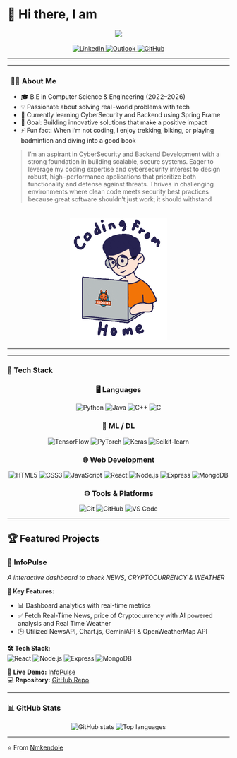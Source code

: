 <!-- Header -->
<h1 align="left">👋 Hi there, I am </strong></h1>

<!-- Banner (replace with your own banner in ./assets/banner.png) -->
<p align="center">
  <img src="https://capsule-render.vercel.app/api?type=waving&color=gradient&height=200&section=header&text=Nagamahesh%20Kendole&fontSize=50&animation=fadeIn" />
</p>

<!-- Socials -->
<p align="center">
  <a href="https://www.linkedin.com/in/nagamahesh-kendole-49b71b259">
    <img src="https://img.shields.io/badge/LinkedIn-0A66C2?style=for-the-badge&logo=linkedin&logoColor=white" alt="LinkedIn"/>
  </a>
  <a href="mailto:nagamaheshkendole@outlook.com">
    <img src="https://img.shields.io/badge/Outlook-0078D4?style=for-the-badge&logo=microsoftoutlook&logoColor=white" alt="Outlook"/>
  </a>
  <a href="https://github.com/Nmkendole">
    <img src="https://img.shields.io/badge/GitHub-181717?style=for-the-badge&logo=github&logoColor=white" alt="GitHub"/>
  </a>
</p>

---

<!-- About section in two columns -->
<table>
  <tr>
    <td valign="top" width="65%">
      
### 👨‍💻 About Me

- 🎓 B.E in Computer Science & Engineering (2022–2026)  
- 💡 Passionate about solving real-world problems with tech  
- 🌱 Currently learning CyberSecurity and Backend using Spring Frame  
- 🎯 Goal: Building innovative solutions that make a positive impact  
- ⚡ Fun fact: When I’m not coding, I enjoy trekking, biking, or playing badmintion and diving into a good book  

> I’m an aspirant in CyberSecurity and Backend Development with a strong foundation in building scalable, secure systems. Eager to leverage my coding expertise 
and cybersecurity interest to design robust, high-performance applications that prioritize both functionality and defense against threats. 
Thrives in challenging environments where clean code meets security best practices because great software shouldn’t just work; it should 
withstand
<tr>
    </td>
    <td valign="top" width="35%">
      <p align="center"><img src="./assets/coding.gif" alt="me" width="220" /></p>
    </td>  
  </tr>
</table>

---

### 🚀 Tech Stack  

<h3 align="center">🖥️ Languages</h3> 
<p align="center">
  <!-- Languages -->
  <img alt="Python" src="https://img.shields.io/badge/Python-3776AB?style=for-the-badge&logo=python&logoColor=white" />
  <img alt="Java" src="https://img.shields.io/badge/Java-007396?style=for-the-badge&logo=openjdk&logoColor=white" />
  <img alt="C++" src="https://img.shields.io/badge/C++-00599C?style=for-the-badge&logo=cplusplus&logoColor=white" />
  <img alt="C" src="https://img.shields.io/badge/C-00599C?style=for-the-badge&logo=c&logoColor=white" />
</p>



<h3 align="center">🤖 ML / DL</h3>
<p align="center">
  <!-- ML / DL -->
  <img alt="TensorFlow" src="https://img.shields.io/badge/TensorFlow-FF6F00?style=for-the-badge&logo=tensorflow&logoColor=white" />
  <img alt="PyTorch" src="https://img.shields.io/badge/PyTorch-EE4C2C?style=for-the-badge&logo=pytorch&logoColor=white" />
  <img alt="Keras" src="https://img.shields.io/badge/Keras-D00000?style=for-the-badge&logo=keras&logoColor=white" />
  <img alt="Scikit-learn" src="https://img.shields.io/badge/Scikit--learn-F7931E?style=for-the-badge&logo=scikit-learn&logoColor=white" />
</p>

<h3 align="center">🌐 Web Development</h3>
<p align="center">
  <!-- Web -->
  <img alt="HTML5" src="https://img.shields.io/badge/HTML5-E34F26?style=for-the-badge&logo=html5&logoColor=white" />
  <img alt="CSS3" src="https://img.shields.io/badge/CSS3-1572B6?style=for-the-badge&logo=css3&logoColor=white" />
  <img alt="JavaScript" src="https://img.shields.io/badge/JavaScript-F7DF1E?style=for-the-badge&logo=javascript&logoColor=black" />
  <img alt="React" src="https://img.shields.io/badge/React-20232A?style=for-the-badge&logo=react&logoColor=61DAFB" />
  <img alt="Node.js" src="https://img.shields.io/badge/Node.js-339933?style=for-the-badge&logo=node.js&logoColor=white" />
  <img alt="Express" src="https://img.shields.io/badge/Express-000000?style=for-the-badge&logo=express&logoColor=white" />
  <img alt="MongoDB" src="https://img.shields.io/badge/MongoDB-47A248?style=for-the-badge&logo=mongodb&logoColor=white" />
</p>

<h3 align="center">⚙️ Tools & Platforms</h3>
<p align="center">
  <!-- Tools -->
  <img alt="Git" src="https://img.shields.io/badge/Git-F05032?style=for-the-badge&logo=git&logoColor=white" />
  <img alt="GitHub" src="https://img.shields.io/badge/GitHub-181717?style=for-the-badge&logo=github&logoColor=white" />
  <img alt="VS Code" src="https://img.shields.io/badge/VS_Code-0078D4?style=for-the-badge&logo=visualstudiocode&logoColor=white" />
</p>


---

## 🏆 Featured Projects  

### 📘 InfoPulse  
*A  interactive dashboard to check NEWS, CRYPTOCURRENCY & WEATHER*  

**🔑 Key Features:**  
- 📊 Dashboard analytics with real-time metrics  
- ✅ Fetch Real-Time News, price of Cryptocurrency with AI powered analysis and Real Time Weather  
- 🕒 Utilized NewsAPI, Chart.js, GeminiAPI & OpenWeatherMap API

**🛠 Tech Stack:**  
<img alt="React" src="https://img.shields.io/badge/React-20232A?style=flat&logo=react&logoColor=61DAFB" />
<img alt="Node.js" src="https://img.shields.io/badge/Node.js-339933?style=flat&logo=node.js&logoColor=white" />
<img alt="Express" src="https://img.shields.io/badge/Express-000000?style=flat&logo=express&logoColor=white" />
<img alt="MongoDB" src="https://img.shields.io/badge/MongoDB-47A248?style=flat&logo=mongodb&logoColor=white" />

🔗 **Live Demo:** [InfoPulse](https://infopulsencw.netlify.app/)  
💻 **Repository:** [GitHub Repo](https://github.com/Nmkendole/InfoPulse)  


---

### 📊 GitHub Stats
<p align="center">
  <img align="center" src="https://github-readme-stats.vercel.app/api?username=Nmkendole&show_icons=true&theme=dark" alt="GitHub stats"/>
  <img align="center" src="https://github-readme-stats.vercel.app/api/top-langs/?username=Nmkendole&layout=compact&theme=dark" alt="Top languages"/>
</p>

---

⭐️ From [Nmkendole](https://github.com/Nmkendole)
